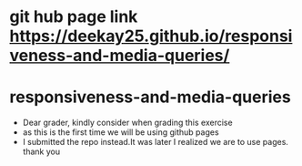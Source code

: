 # git hub page link https://deekay25.github.io/responsiveness-and-media-queries/
# responsiveness-and-media-queries
- Dear grader, kindly consider when grading this exercise
- as this is the first time we will be using github pages
- I submitted the repo instead.It was later I realized we are to use pages. thank you
